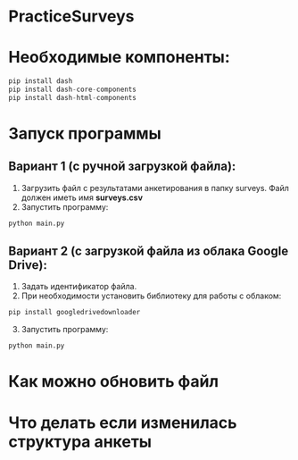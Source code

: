 # PracticeSurveys

# Необходимые компоненты:
```python 
pip install dash
pip install dash-core-components
pip install dash-html-components
```

# Запуск программы
## Вариант 1 (с ручной загрузкой файла):
1. Загрузить файл с результатами анкетирования в папку surveys. Файл должен иметь имя **surveys.csv**
2. Запустить программу:
```python 
python main.py
```
## Вариант 2 (с загрузкой файла из облака Google Drive):
1. Задать идентификатор файла.
2. При необходимости установить библиотеку для работы с облаком:
```python 
pip install googledrivedownloader
```
3. Запустить программу:
```python 
python main.py
```

# Как можно обновить файл

# Что делать если изменилась структура анкеты
